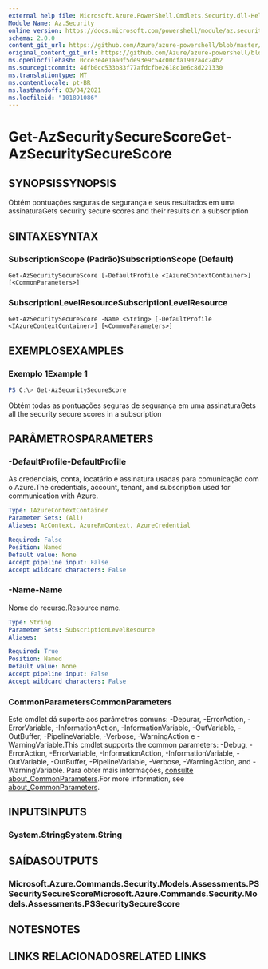 ```yaml
---
external help file: Microsoft.Azure.PowerShell.Cmdlets.Security.dll-Help.xml
Module Name: Az.Security
online version: https://docs.microsoft.com/powershell/module/az.security/Get-AzSecuritySecureScore
schema: 2.0.0
content_git_url: https://github.com/Azure/azure-powershell/blob/master/src/Security/Security/help/Get-AzSecuritySecureScore.md
original_content_git_url: https://github.com/Azure/azure-powershell/blob/master/src/Security/Security/help/Get-AzSecuritySecureScore.md
ms.openlocfilehash: 0cce3e4e1aa0f5de93e9c54c00cfa1902a4c24b2
ms.sourcegitcommit: 4dfb0cc533b83f77afdcfbe2618c1e6c8d221330
ms.translationtype: MT
ms.contentlocale: pt-BR
ms.lasthandoff: 03/04/2021
ms.locfileid: "101891086"
---
```

# <span data-ttu-id="c71e1-101">Get-AzSecuritySecureScore</span><span class="sxs-lookup"><span data-stu-id="c71e1-101">Get-AzSecuritySecureScore</span></span>

## <span data-ttu-id="c71e1-102">SYNOPSIS</span><span class="sxs-lookup"><span data-stu-id="c71e1-102">SYNOPSIS</span></span>
<span data-ttu-id="c71e1-103">Obtém pontuações seguras de segurança e seus resultados em uma assinatura</span><span class="sxs-lookup"><span data-stu-id="c71e1-103">Gets security secure scores and their results on a subscription</span></span>

## <span data-ttu-id="c71e1-104">SINTAXE</span><span class="sxs-lookup"><span data-stu-id="c71e1-104">SYNTAX</span></span>

### <span data-ttu-id="c71e1-105">SubscriptionScope (Padrão)</span><span class="sxs-lookup"><span data-stu-id="c71e1-105">SubscriptionScope (Default)</span></span>
```
Get-AzSecuritySecureScore [-DefaultProfile <IAzureContextContainer>] [<CommonParameters>]
```

### <span data-ttu-id="c71e1-106">SubscriptionLevelResource</span><span class="sxs-lookup"><span data-stu-id="c71e1-106">SubscriptionLevelResource</span></span>
```
Get-AzSecuritySecureScore -Name <String> [-DefaultProfile <IAzureContextContainer>] [<CommonParameters>]
```

## <span data-ttu-id="c71e1-107">EXEMPLOS</span><span class="sxs-lookup"><span data-stu-id="c71e1-107">EXAMPLES</span></span>

### <span data-ttu-id="c71e1-108">Exemplo 1</span><span class="sxs-lookup"><span data-stu-id="c71e1-108">Example 1</span></span>
```powershell
PS C:\> Get-AzSecuritySecureScore
```

<span data-ttu-id="c71e1-109">Obtém todas as pontuações seguras de segurança em uma assinatura</span><span class="sxs-lookup"><span data-stu-id="c71e1-109">Gets all the security secure scores in a subscription</span></span>

## <span data-ttu-id="c71e1-110">PARÂMETROS</span><span class="sxs-lookup"><span data-stu-id="c71e1-110">PARAMETERS</span></span>

### <span data-ttu-id="c71e1-111">-DefaultProfile</span><span class="sxs-lookup"><span data-stu-id="c71e1-111">-DefaultProfile</span></span>
<span data-ttu-id="c71e1-112">As credenciais, conta, locatário e assinatura usadas para comunicação com o Azure.</span><span class="sxs-lookup"><span data-stu-id="c71e1-112">The credentials, account, tenant, and subscription used for communication with Azure.</span></span>

```yaml
Type: IAzureContextContainer
Parameter Sets: (All)
Aliases: AzContext, AzureRmContext, AzureCredential

Required: False
Position: Named
Default value: None
Accept pipeline input: False
Accept wildcard characters: False
```

### <span data-ttu-id="c71e1-113">-Name</span><span class="sxs-lookup"><span data-stu-id="c71e1-113">-Name</span></span>
<span data-ttu-id="c71e1-114">Nome do recurso.</span><span class="sxs-lookup"><span data-stu-id="c71e1-114">Resource name.</span></span>

```yaml
Type: String
Parameter Sets: SubscriptionLevelResource
Aliases:

Required: True
Position: Named
Default value: None
Accept pipeline input: False
Accept wildcard characters: False
```

### <span data-ttu-id="c71e1-115">CommonParameters</span><span class="sxs-lookup"><span data-stu-id="c71e1-115">CommonParameters</span></span>
<span data-ttu-id="c71e1-116">Este cmdlet dá suporte aos parâmetros comuns: -Depurar, -ErrorAction, -ErrorVariable, -InformationAction, -InformationVariable, -OutVariable, -OutBuffer, -PipelineVariable, -Verbose, -WarningAction e -WarningVariable.</span><span class="sxs-lookup"><span data-stu-id="c71e1-116">This cmdlet supports the common parameters: -Debug, -ErrorAction, -ErrorVariable, -InformationAction, -InformationVariable, -OutVariable, -OutBuffer, -PipelineVariable, -Verbose, -WarningAction, and -WarningVariable.</span></span> <span data-ttu-id="c71e1-117">Para obter mais informações, [consulte about_CommonParameters](http://go.microsoft.com/fwlink/?LinkID=113216).</span><span class="sxs-lookup"><span data-stu-id="c71e1-117">For more information, see [about_CommonParameters](http://go.microsoft.com/fwlink/?LinkID=113216).</span></span>

## <span data-ttu-id="c71e1-118">INPUTS</span><span class="sxs-lookup"><span data-stu-id="c71e1-118">INPUTS</span></span>

### <span data-ttu-id="c71e1-119">System.String</span><span class="sxs-lookup"><span data-stu-id="c71e1-119">System.String</span></span>

## <span data-ttu-id="c71e1-120">SAÍDAS</span><span class="sxs-lookup"><span data-stu-id="c71e1-120">OUTPUTS</span></span>

### <span data-ttu-id="c71e1-121">Microsoft.Azure.Commands.Security.Models.Assessments.PSSecuritySecureScore</span><span class="sxs-lookup"><span data-stu-id="c71e1-121">Microsoft.Azure.Commands.Security.Models.Assessments.PSSecuritySecureScore</span></span>

## <span data-ttu-id="c71e1-122">NOTES</span><span class="sxs-lookup"><span data-stu-id="c71e1-122">NOTES</span></span>

## <span data-ttu-id="c71e1-123">LINKS RELACIONADOS</span><span class="sxs-lookup"><span data-stu-id="c71e1-123">RELATED LINKS</span></span>

